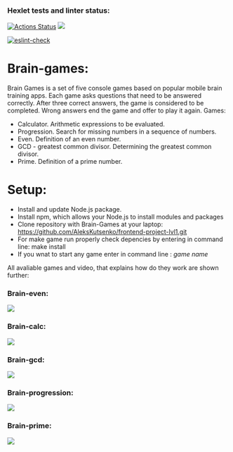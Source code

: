 ### Hexlet tests and linter status:
[![Actions Status](https://github.com/AleksKutsenko/frontend-project-lvl1/workflows/hexlet-check/badge.svg)](https://github.com/AleksKutsenko/frontend-project-lvl1/actions)
<a href="https://codeclimate.com/github/AleksKutsenko/frontend-project-lvl1/maintainability"><img src="https://api.codeclimate.com/v1/badges/9931023de658ca1bd5f8/maintainability" /></a>

[![eslint-check](https://github.com/AleksKutsenko/frontend-project-lvl1/actions/workflows/eslint-check.yml/badge.svg)](https://github.com/AleksKutsenko/frontend-project-lvl1/actions/workflows/eslint-check.yml)

# Brain-games:
Brain Games is a set of five console games based on popular mobile brain training apps. Each game asks questions that need to be answered correctly. After three correct answers, the game is considered to be completed. Wrong answers end the game and offer to play it again. Games:<br>

- Calculator. Arithmetic expressions to be evaluated.<br>
- Progression. Search for missing numbers in a sequence of numbers.<br>
- Even. Definition of an even number.<br>
- GCD - greatest common divisor. Determining the greatest common divisor.<br>
- Prime. Definition of a prime number.<br>

# Setup:
- Install and update Node.js package.<br>
- Install npm, which allows your Node.js to install modules and packages <br>
- Clone repository with Brain-Games at your laptop: https://github.com/AleksKutsenko/frontend-project-lvl1.git <br>
- For make game run properly check depencies by entering in command line: make install <br>
- If you wnat to start any game enter in command line : *game name* <br>

All avaliable games and video, that explains how do they work are shown further:

### Brain-even:

<a href="https://asciinema.org/a/4Gz2fVW824JDkP1UmQf3EIIwT"> 
<img src="https://asciinema.org/a/4Gz2fVW824JDkP1UmQf3EIIwT.svg" /> </a>

### Brain-calc:

<a href="https://asciinema.org/a/0vWsSBxlu2zIhNQzrKGckC7nB"> 
<img src="https://asciinema.org/a/0vWsSBxlu2zIhNQzrKGckC7nB.svg" /> </a>

### Brain-gcd:

<a href="https://asciinema.org/a/Ha84elmqhF7phqiQzd2KnFzys"> 
<img src="https://asciinema.org/a/Ha84elmqhF7phqiQzd2KnFzys.svg" /> </a>

### Brain-progression:

<a href="https://asciinema.org/a/HPdJDUn18DKAqx6kvTJ73tEbB"> 
<img src="https://asciinema.org/a/HPdJDUn18DKAqx6kvTJ73tEbB.svg" /> </a>

### Brain-prime:

<a href="https://asciinema.org/a/2zgJ3EwLtpqMebt3c1Y32Vcfd"> 
<img src="https://asciinema.org/a/2zgJ3EwLtpqMebt3c1Y32Vcfd.svg" /> </a>


